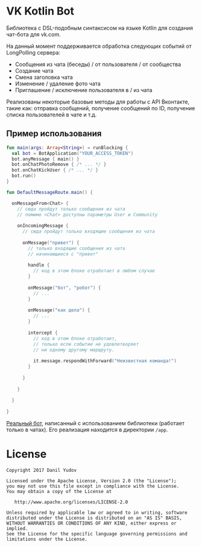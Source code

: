 VK Kotlin Bot
=============
Библиотека с DSL-подобным синтаксисом на языке Kotlin для создания чат-бота для vk.com.

На данный момент поддерживается обработка следующих событий от LongPolling сервера:
  - Сообщения из чата (беседы) / от пользователя / от сообщества
  - Создание чата
  - Смена заголовка чата
  - Изменение / удаление фото чата
  - Приглашение / исключение пользователя в / из чата

Реализованы некоторые базовые методы для работы с API Вконтакте, такие как: отправка сообщений, получение сообщений по ID, получение списка пользователей в чате и т.д.

Пример использования
--------------------
```kotlin
fun main(args: Array<String>) = runBlocking {
  val bot = BotApplication("YOUR_ACCESS_TOKEN")
  bot.anyMessage { main() }
  bot.onChatPhotoRemove { /* ... */ }
  bot.onChatKickUser { /* ... */ }
  bot.run()
}

fun DefaultMessageRoute.main() {

  onMessageFrom<Chat> {
    // сюда пройдут только сообщения из чата
    // помимо <Chat> доступны параметры User и Community
        
    onIncomingMessage {
      // сюда пройдут только входящие сообщения из чата
            
      onMessage("привет") {
        // только входящие сообщения из чата 
        // начинающиеся с "привет"
                
        handle { 
          // код в этом блоке отработает в любом случае
        }
                
        onMessage("бот", "робот") { 
          // ...
        }
                
        onMessage("как дела") {
          // ...
        }
                
        intercept { 
          // код в этом блоке отработает, 
          // только если событие не удовлетворяет 
          // ни одному другому маршруту.
          
          it.message.respondWithForward("Неизвестная команда!")
        }
        
      }
      
    }
    
  }
  
}
```
[Реальный бот], написанный с использованием библиотеки (работает только в чатах).
Его реализация находится в директории `/app`.

License
=======

    Copyright 2017 Danil Yudov

    Licensed under the Apache License, Version 2.0 (the "License");
    you may not use this file except in compliance with the License.
    You may obtain a copy of the License at

       http://www.apache.org/licenses/LICENSE-2.0

    Unless required by applicable law or agreed to in writing, software
    distributed under the License is distributed on an "AS IS" BASIS,
    WITHOUT WARRANTIES OR CONDITIONS OF ANY KIND, either express or implied.
    See the License for the specific language governing permissions and
    limitations under the License.

   [Реальный бот]: <https://vk.com/bethoven.olegovich>